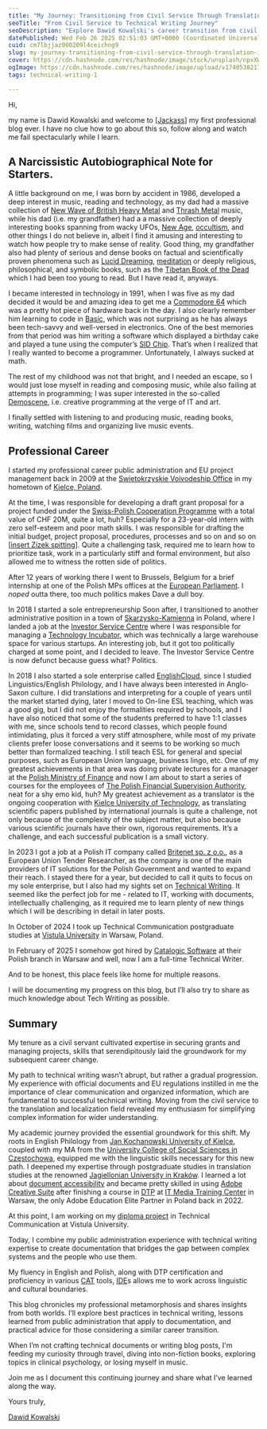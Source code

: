 ```yaml
---
title: "My Journey: Transitioning from Civil Service Through Translation, Interpreting, ESL Teaching and EU Tendering Research to Technical Writing"
seoTitle: "From Civil Service to Technical Writing Journey"
seoDescription: "Explore Dawid Kowalski's career transition from civil service to technical writing, uncovering insights and lessons from each role along the way"
datePublished: Wed Feb 26 2025 02:51:03 GMT+0000 (Coordinated Universal Time)
cuid: cm7lbjjaz000209l4ceichng9
slug: my-journey-transitioning-from-civil-service-through-translation-interpreting-esl-teaching-and-eu-tendering-research-to-technical-writing
cover: https://cdn.hashnode.com/res/hashnode/image/stock/unsplash/npxXWgQ33ZQ/upload/8ecabf840c27399d72fd4f6170b47865.jpeg
ogImage: https://cdn.hashnode.com/res/hashnode/image/upload/v1740538217916/55286e36-07b5-4c06-ab39-2a7200874332.jpeg
tags: technical-writing-1

---
```


Hi,

my name is Dawid Kowalski and welcome to \[[Jackass](https://youtu.be/X8_9eYfpQ9w?si=WALPd6hJ07mL1JaR)\] my first professional blog ever. I have no clue how to go about this so, follow along and watch me fail spectacularly while I learn.

## A Narcissistic Autobiographical Note for Starters.

A little background on me, I was born by accident in 1986, developed a deep interest in music, reading and technology, as my dad had a massive collection of [New Wave of British Heavy Metal](https://en.wikipedia.org/wiki/New_wave_of_British_heavy_metal) and [Thrash Metal](https://en.wikipedia.org/wiki/Thrash_metal) music, while his dad (i.e. my grandfather) had a a massive collection of deeply interesting books spanning from wacky UFOs, [New Age](https://en.wikipedia.org/wiki/New_age), [occultism](https://en.wikipedia.org/wiki/Occultism), and other things I do not believe in, albeit I find it amusing and interesting to watch how people try to make sense of reality. Good thing, my grandfather also had plenty of serious and dense books on factual and scientifically proven phenomena such as [Lucid Dreaming](https://en.wikipedia.org/wiki/Lucid_dream), [meditation](https://en.wikipedia.org/wiki/Meditation) or deeply religious, philosophical, and symbolic books, such as the [Tibetan Book of the Dead](https://en.wikipedia.org/wiki/Bardo_Thodol) which I had been too young to read. But I have read it, anyways.

I became interested in technology in 1991, when I was five as my dad decided it would be and amazing idea to get me a [Commodore 64](https://en.wikipedia.org/wiki/Commodore_64) which was a pretty hot piece of hardware back in the day. I also clearly remember him learning to code in [Basic](https://en.wikipedia.org/wiki/BASIC), which was not surprising as he has always been tech-savvy and well-versed in electronics. One of the best memories from that period was him writing a software which displayed a birthday cake and played a tune using the computer’s [SID Chip](https://en.wikipedia.org/wiki/MOS_Technology_6581). That’s when I realized that I really wanted to become a programmer. Unfortunately, I always sucked at math.

The rest of my childhood was not that bright, and I needed an escape, so I would just lose myself in reading and composing music, while also failing at attempts in programming; I was super interested in the so-called [Demoscene](https://en.wikipedia.org/wiki/Demoscene), i.e. creative programming at the verge of IT and art.

I finally settled with listening to and producing music, reading books, writing, watching films and organizing live music events.

## Professional Career

I started my professional career public administration and EU project management back in 2009 at the [Swietokrzyskie Voivodeship Office](https://www.kielce.uw.gov.pl/en) in my hometown of [Kielce, Poland](https://en.wikipedia.org/wiki/Kielce).

At the time, I was responsible for developing a draft grant proposal for a project funded under the [Swiss-Polish Cooperation Programme](https://www.eda.admin.ch/schweizerbeitrag/en/home/news/news.html/content/schweizerbeitrag/en/meta/news/2023/kooperationsprogramm_schweiz-polen) with a total value of CHF 20M, quite a lot, huh? Especially for a 23-year-old intern with zero self-esteem and poor math skills. I was responsible for drafting the initial budget, project proposal, procedures, processes and so on and so on \[[insert Zizek spitting](https://youtu.be/B0c2LjKdqqw?si=Qvkh4hMj6VRpwdpj)\]. Quite a challenging task, required me to learn how to prioritize task, work in a particularly stiff and formal environment, but also allowed me to witness the rotten side of politics.

After 12 years of working there I went to Brussels, Belgium for a brief internship at one of the Polish MPs offices at the [European Parliament](https://www.europarl.europa.eu/portal/en). I *noped* outta there, too much politics makes Dave a dull boy.

In 2018 I started a sole entrepreneurship Soon after, I transitioned to another administrative position in a town of [Skarzysko-Kamienna](https://en.wikipedia.org/wiki/Skar%C5%BCysko-Kamienna) in Poland, where I landed a job at the [Investor Service Centre](https://coi.skarzysko.pl/www/) where I was responsible for managing a [Technology Incubator](https://sit.skarzysko.pl/), which was technically a large warehouse space for various startups. An interesting job, but it got too politically charged at some point, and I decided to leave. The Investor Service Centre is now defunct because guess what? Politics.

In 2018 I also started a sole enterprise called [EnglishCloud](https://www.linkedin.com/company/18407373/), since I studied Linguistics/English Philology, and I have always been interested in Anglo-Saxon culture. I did translations and interpreting for a couple of years until the market started dying, later I moved to On-line ESL teaching, which was a good gig, but I did not enjoy the formalities required by schools, and I have also noticed that some of the students preferred to have 1:1 classes with me, since schools tend to record classes, which people found intimidating, plus it forced a very stiff atmosphere, while most of my private clients prefer loose conversations and it seems to be working so much better than formalized teaching. I still teach ESL for general and special purposes, such as European Union language, business lingo, etc. One of my greatest achievements in that area was doing private lectures for a manager at the [Polish Ministry of Finance](https://www.gov.pl/web/finance) and now I am about to start a series of courses for the employees of [The Polish Financial Supervision Authority](https://www.knf.gov.pl/en/), neat for a shy emo kid, huh? My greatest achievement as a translator is the ongoing cooperation with [Kielce University of Technology](https://international.tu.kielce.pl/), as translating scientific papers published by international journals is quite a challenge, not only because of the complexity of the subject matter, but also because various scientific journals have their own, rigorous requirements. It’s a challenge, and each successful publication is a small victory.

In 2023 I got a job at a Polish IT company called [Britenet sp. z o.o.](https://britenet.eu/), as a European Union Tender Researcher, as the company is one of the main providers of IT solutions for the Polish Government and wanted to expand their reach. I stayed there for a year, but decided to call it quits to focus on my sole enterprise, but I also had my sights set on [Technical Writing](https://en.wikipedia.org/wiki/Technical_writing). It seemed like the perfect job for me - related to IT, working with documents, intellectually challenging, as it required me to learn plenty of new things which I will be describing in detail in later posts.

In October of 2024 I took up Technical Communication postgraduate studies at [Vistula University](https://vistula.edu.pl/en/educational-offers/postgraduate-studies) in Warsaw, Poland.

In February of 2025 I somehow got hired by [Catalogic Software](https://www.catalogicsoftware.com/) at their Polish branch in Warsaw and well, now I am a full-time Technical Writer.

And to be honest, this place feels like home for multiple reasons.

I will be documenting my progress on this blog, but I’ll also try to share as much knowledge about Tech Writing as possible.

## Summary

My tenure as a civil servant cultivated expertise in securing grants and managing projects, skills that serendipitously laid the groundwork for my subsequent career change.

My path to technical writing wasn’t abrupt, but rather a gradual progression. My experience with official documents and EU regulations instilled in me the importance of clear communication and organized information, which are fundamental to successful technical writing. Moving from the civil service to the translation and localization field revealed my enthusiasm for simplifying complex information for wider understanding.

My academic journey provided the essential groundwork for this shift. My roots in English Philology from [Jan Kochanowski University of Kielce](https://en.ujk.edu.pl/), coupled with my MA from the [University College of Social Sciences in Częstochowa](https://ucss.eu/), equipped me with the linguistic skills necessary for this new path. I deepened my expertise through postgraduate studies in translation studies at the renowned [Jagiellonian University in Kraków](https://en.uj.edu.pl/en_GB/start). I learned a lot about [document accessibility](https://support.microsoft.com/en-us/office/make-your-word-documents-accessible-to-people-with-disabilities-d9bf3683-87ac-47ea-b91a-78dcacb3c66d) and became pretty skilled in using [Adobe Creative Suite](https://www.googleadservices.com/pagead/aclk?sa=L&ai=DChcSEwjB4bjOp-CLAxWDlYMHHdquCCsYABADGgJlZg&co=1&ase=2&gclid=Cj0KCQiA8fW9BhC8ARIsACwHqYqg8yqmpBJrvgfibPKeiERsd-rH3E8tlY2TGb5KRefDV0fRqYj9GyQaAranEALw_wcB&ohost=www.google.com&cid=CAESVuD2r0vex293JvahJzR72oO2fzFo7OV8CPn_oRsWOfaWy2_kgttgV-_rFTSWjFeLicFBj0pd2H9z_8L4xu5i89a_eQiiy52WpuvtGhWVrDYQAPLtjP8-&sig=AOD64_0At4tMZ5aKK90M41XGGH4mNgR5Tg&q&nis=4&adurl&ved=2ahUKEwjfqrTOp-CLAxWSRPEDHV2nNMAQ0Qx6BAhBEAE) after finishing a course in [DTP](https://en.wikipedia.org/wiki/Desktop_publishing) at [IT Media Training Center](https://itmedia.pl/) in Warsaw, the only Adobe Education Elite Partner in Poland back in 2022.

At this point, I am working on my [diploma project](https://github.com/kowalski-dawid/Eurorack_Synthesizers_for_Dummies) in Technical Communication at Vistula University.

Today, I combine my public administration experience with technical writing expertise to create documentation that bridges the gap between complex systems and the people who use them.

My fluency in English and Polish, along with DTP certification and proficiency in various [CAT](https://en.wikipedia.org/wiki/Computer-assisted_translation) tools, [IDE](https://en.wikipedia.org/wiki/Integrated_development_environment)s allows me to work across linguistic and cultural boundaries.

This blog chronicles my professional metamorphosis and shares insights from both worlds. I’ll explore best practices in technical writing, lessons learned from public administration that apply to documentation, and practical advice for those considering a similar career transition.

When I’m not crafting technical documents or writing blog posts, I'm feeding my curiosity through travel, diving into non-fiction books, exploring topics in clinical psychology, or losing myself in music.

Join me as I document this continuing journey and share what I’ve learned along the way.

Yours truly,

[Dawid Kowalski](http://linktr.ee/dawidkowalski)